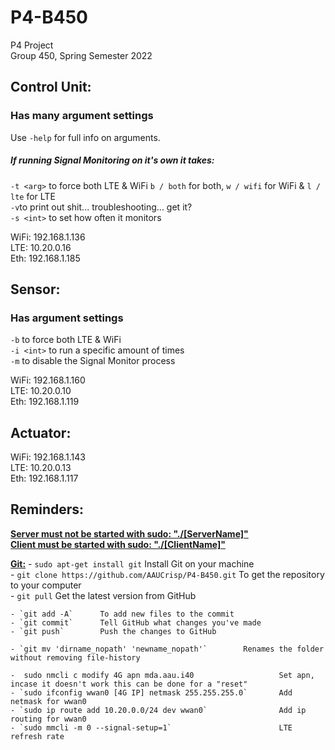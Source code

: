 # P4-B450
P4 Project  
Group 450, Spring Semester 2022  


## Control Unit:
### Has many argument settings
Use `-help` for full info on arguments.  
  
##### If running Signal Monitoring on it's own it takes:  
`-t <arg>` to force both LTE & WiFi  `b / both` for both, `w / wifi` for WiFi & `l / lte` for LTE  
`-v`to print out shit... troubleshooting... get it?  
`-s <int>` to set how often it monitors  
  
WiFi: 192.168.1.136  
LTE: 10.20.0.16  
Eth: 192.168.1.185  

## Sensor: 
### Has argument settings 
`-b` to force both LTE & WiFi  
`-i <int>` to run a specific amount of times  
`-m` to disable the Signal Monitor process  

WiFi: 192.168.1.160  
LTE: 10.20.0.10  
Eth: 192.168.1.119  

## Actuator:
WiFi: 192.168.1.143  
LTE: 10.20.0.13  
Eth: 192.168.1.117  

## Reminders:
<ins>**Server must not be started with sudo:   "./[ServerName]"**</ins>  
<ins>**Client must be started with sudo:       "./[ClientName]"**</ins>  



<ins>**Git:**</ins>
    - `sudo apt-get install git`        Install Git on your machine    
    - `git clone https://github.com/AAUCrisp/P4-B450.git`       To get the repository to your computer  
    - `git pull`        Get the latest version from GitHub  
      
    - `git add -A`      To add new files to the commit  
    - `git commit`      Tell GitHub what changes you've made  
    - `git push`        Push the changes to GitHub  
    
    - `git mv 'dirname_nopath' 'newname_nopath'`        Renames the folder without removing file-history

    -  sudo nmcli c modify 4G apn mda.aau.i40                   Set apn, incase it doesn't work this can be done for a "reset"
    - `sudo ifconfig wwan0 [4G IP] netmask 255.255.255.0`       Add netmask for wwan0
    - `sudo ip route add 10.20.0.0/24 dev wwan0`                Add ip routing for wwan0
    - `sudo mmcli -m 0 --signal-setup=1`                        LTE refresh rate
